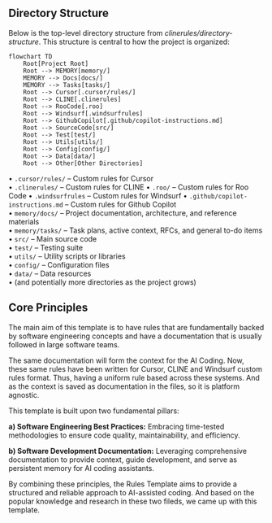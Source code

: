## Directory Structure

Below is the top-level directory structure from <em>clinerules/directory-structure</em>. This structure is central to how the project is organized:

```mermaid
flowchart TD
    Root[Project Root]
    Root --> MEMORY[memory/]
    MEMORY --> Docs[docs/]
    MEMORY --> Tasks[tasks/]
    Root --> Cursor[.cursor/rules/]
    Root --> CLINE[.clinerules]
    Root --> RooCode[.roo] 
    Root --> Windsurf[.windsurfrules]
    Root --> GithubCopilot[.github/copilot-instructions.md]   
    Root --> SourceCode[src/]
    Root --> Test[test/]
    Root --> Utils[utils/]
    Root --> Config[config/]
    Root --> Data[data/]
    Root --> Other[Other Directories]
```

• <code>.cursor/rules/</code> – Custom rules for Cursor  
• <code>.clinerules/</code> – Custom rules for CLINE
• <code>.roo/</code> – Custom rules for Roo Code
• <code>.windsurfrules</code> – Custom rules for Windsurf
• <code>.github/copilot-instructions.md</code> – Custom rules for Github Copilot  
• <code>memory/docs/</code> – Project documentation, architecture, and reference materials  
• <code>memory/tasks/</code> – Task plans, active context, RFCs, and general to-do items  
• <code>src/</code> – Main source code  
• <code>test/</code> – Testing suite  
• <code>utils/</code> – Utility scripts or libraries  
• <code>config/</code> – Configuration files  
• <code>data/</code> – Data resources  
• (and potentially more directories as the project grows)

## Core Principles
The main aim of this template is to have rules that are fundamentally backed by software engineering concepts and have a documentation that is usually followed in large software teams.

The same documentation will form the context for the AI Coding.
Now, these same rules have been written for Cursor, CLINE and Windsurf custom rules format. Thus, having a uniform rule based across these systems. And as the context is saved as documentation in the files, so it is platform agnostic.

This template is built upon two fundamental pillars:

**a) Software Engineering Best Practices:**  Embracing time-tested methodologies to ensure code quality, maintainability, and efficiency.

**b) Software Development Documentation:**  Leveraging comprehensive documentation to provide context, guide development, and serve as persistent memory for AI coding assistants.

By combining these principles, the Rules Template aims to provide a structured and reliable approach to AI-assisted coding.
And based on the popular knowledge and research in these two fileds, we came up with this template.